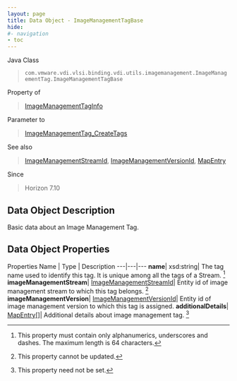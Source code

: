 ```yaml
---
layout: page
title: Data Object - ImageManagementTagBase
hide:
#- navigation
- toc
---
```






Java Class
> `com.vmware.vdi.vlsi.binding.vdi.utils.imagemanagement.ImageManagementTag.ImageManagementTagBase`

Property of
> [ImageManagementTagInfo](vdi.utils.imagemanagement.ImageManagementTag.ImageManagementTagInfo.md#field_detail)

Parameter to
> [ImageManagementTag_CreateTags](vdi.utils.imagemanagement.ImageManagementTag.md#createTags)

See also
> [ImageManagementStreamId](vdi.entity.ImageManagementStreamId.md), [ImageManagementVersionId](vdi.entity.ImageManagementVersionId.md), [MapEntry](vdi.util.MapEntry.md)

Since
> Horizon 7.10


## Data Object Description

Basic data about an Image Management Tag.

## Data Object Properties
Properties
Name |  Type |  Description
---|---|---
**name**|  xsd:string|  The tag name used to identify this tag. It is unique among all the tags of a Stream. [^148]
**imageManagementStream**| [ImageManagementStreamId](vdi.entity.ImageManagementStreamId.md)|  Entity id of image management stream to which this tag belongs. [^2]
**imageManagementVersion**| [ImageManagementVersionId](vdi.entity.ImageManagementVersionId.md)|  Entity id of image management version to which this tag is assigned.
**additionalDetails**| [MapEntry[]](vdi.util.MapEntry.md)|  Additional details about image management tag. [^1]
 


 


[^1]: This property need not be set.
[^2]: This property cannot be updated.
[^148]: This property must contain only alphanumerics, underscores and dashes. The maximum length is 64 characters.